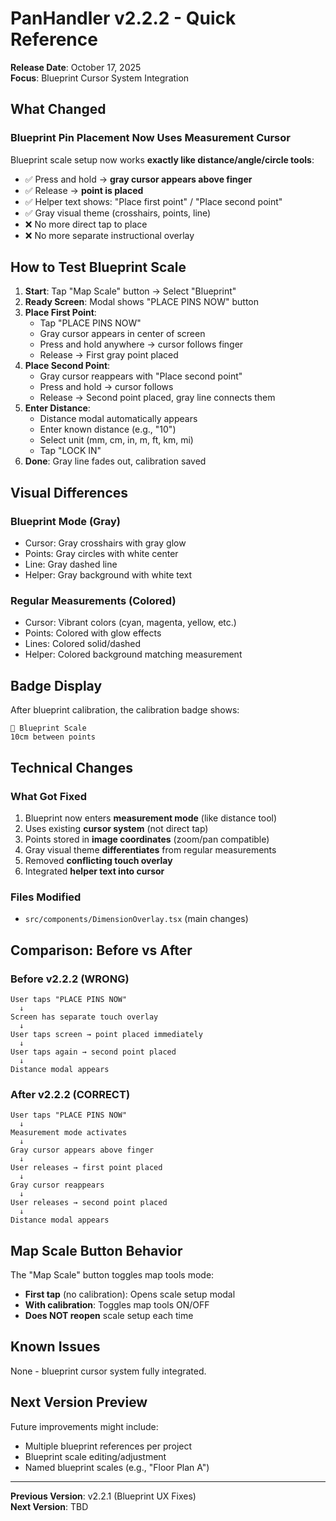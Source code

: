 # PanHandler v2.2.2 - Quick Reference

**Release Date**: October 17, 2025  
**Focus**: Blueprint Cursor System Integration

## What Changed

### Blueprint Pin Placement Now Uses Measurement Cursor

Blueprint scale setup now works **exactly like distance/angle/circle tools**:

- ✅ Press and hold → **gray cursor appears above finger**
- ✅ Release → **point is placed**
- ✅ Helper text shows: "Place first point" / "Place second point"
- ✅ Gray visual theme (crosshairs, points, line)
- ❌ No more direct tap to place
- ❌ No more separate instructional overlay

## How to Test Blueprint Scale

1. **Start**: Tap "Map Scale" button → Select "Blueprint"
2. **Ready Screen**: Modal shows "PLACE PINS NOW" button
3. **Place First Point**:
   - Tap "PLACE PINS NOW"
   - Gray cursor appears in center of screen
   - Press and hold anywhere → cursor follows finger
   - Release → First gray point placed
4. **Place Second Point**:
   - Gray cursor reappears with "Place second point"
   - Press and hold → cursor follows
   - Release → Second point placed, gray line connects them
5. **Enter Distance**:
   - Distance modal automatically appears
   - Enter known distance (e.g., "10")
   - Select unit (mm, cm, in, m, ft, km, mi)
   - Tap "LOCK IN"
6. **Done**: Gray line fades out, calibration saved

## Visual Differences

### Blueprint Mode (Gray)
- Cursor: Gray crosshairs with gray glow
- Points: Gray circles with white center
- Line: Gray dashed line
- Helper: Gray background with white text

### Regular Measurements (Colored)
- Cursor: Vibrant colors (cyan, magenta, yellow, etc.)
- Points: Colored with glow effects
- Lines: Colored solid/dashed
- Helper: Colored background matching measurement

## Badge Display

After blueprint calibration, the calibration badge shows:
```
📐 Blueprint Scale
10cm between points
```

## Technical Changes

### What Got Fixed
1. Blueprint now enters **measurement mode** (like distance tool)
2. Uses existing **cursor system** (not direct tap)
3. Points stored in **image coordinates** (zoom/pan compatible)
4. Gray visual theme **differentiates** from regular measurements
5. Removed **conflicting touch overlay**
6. Integrated **helper text into cursor**

### Files Modified
- `src/components/DimensionOverlay.tsx` (main changes)

## Comparison: Before vs After

### Before v2.2.2 (WRONG)
```
User taps "PLACE PINS NOW"
  ↓
Screen has separate touch overlay
  ↓
User taps screen → point placed immediately
  ↓
User taps again → second point placed
  ↓
Distance modal appears
```

### After v2.2.2 (CORRECT)
```
User taps "PLACE PINS NOW"
  ↓
Measurement mode activates
  ↓
Gray cursor appears above finger
  ↓
User releases → first point placed
  ↓
Gray cursor reappears
  ↓
User releases → second point placed
  ↓
Distance modal appears
```

## Map Scale Button Behavior

The "Map Scale" button toggles map tools mode:
- **First tap** (no calibration): Opens scale setup modal
- **With calibration**: Toggles map tools ON/OFF
- **Does NOT reopen** scale setup each time

## Known Issues

None - blueprint cursor system fully integrated.

## Next Version Preview

Future improvements might include:
- Multiple blueprint references per project
- Blueprint scale editing/adjustment
- Named blueprint scales (e.g., "Floor Plan A")

---

**Previous Version**: v2.2.1 (Blueprint UX Fixes)  
**Next Version**: TBD
